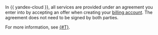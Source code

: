 In {{ yandex-cloud }}, all services are provided under an agreement you enter into by accepting an offer when creating your [billing account](../concepts/billing-account.md). The agreement does not need to be signed by both parties.

For more information, see [{#T}](../concepts/contract.md).